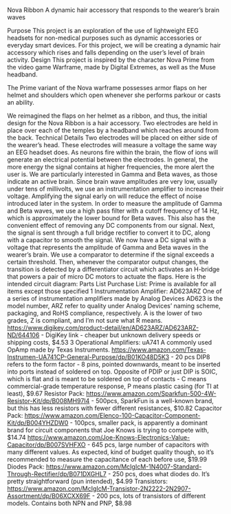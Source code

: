 Nova Ribbon
A dynamic hair accessory that responds to the wearer’s brain waves

Purpose
This project is an exploration of the use of lightweight EEG headsets for non-medical purposes such as dynamic accessories or everyday smart devices. For this project, we will be creating a dynamic hair accessory which rises and falls depending on the user’s level of brain activity.
Design
This project is inspired by the character Nova Prime from the video game Warframe, made by Digital Extremes, as well as the Muse headband.

The Prime variant of the Nova warframe possesses armor flaps on her helmet and shoulders which open whenever she performs parkour or casts an ability. 

We reimagined the flaps on her helmet as a ribbon, and thus, the initial design for the Nova Ribbon is a hair accessory. Two electrodes are held in place over each of the temples by a headband which reaches around from the back.
Technical Details
Two electrodes will be placed on either side of the wearer’s head. These electrodes will measure a voltage the same way an EEG headset does. As neurons fire within the brain, the flow of ions will generate an electrical potential between the electrodes. In general, the more energy the signal contains at higher frequencies, the more alert the user is. We are particularly interested in Gamma and Beta waves, as those indicate an active brain. Since brain wave amplitudes are very low, usually under tens of millivolts, we use an instrumentation amplifier to increase their voltage. Amplifying the signal early on will reduce the effect of noise introduced later in the system.
In order to measure the amplitude of Gamma and Beta waves, we use a high pass filter with a cutoff frequency of 14 Hz, which is approximately the lower bound for Beta waves. This also has the convenient effect of removing any DC components from our signal. Next, the signal is sent through a full bridge rectifier to convert it to DC, along with a capacitor to smooth the signal.
We now have a DC signal with a voltage that represents the amplitude of Gamma and Beta waves in the wearer’s brain. We use a comparator to determine if the signal exceeds a certain threshold. Then, whenever the comparator output changes, the transition is detected by a differentiator circuit which activates an H-bridge that powers a pair of micro DC motors to actuate the flaps.
Here is the intended circuit diagram:
Parts List
Purchase List:
Prime is available for all items except those specified
1 Instrumentation Amplifier: AD623ARZ
One of a series of instrumentation amplifiers made by Analog Devices
AD623 is the model number, ARZ refer to quality under Analog Devices’ naming scheme, packaging, and RoHS compliance, respectively. A is the lower of two grades, Z is compliant, and I’m not sure what R means.
https://www.digikey.com/product-detail/en/AD623ARZ/AD623ARZ-ND/644106 - DigiKey link - cheaper but unknown delivery speeds or shipping costs, $4.53
3 Operational Amplifiers: uA741
A commonly used OpAmp made by Texas Instruments.
https://www.amazon.com/Texas-Instrumen-UA741CP-General-Purpose/dp/B01KO48D5K3 - 20 pcs
DIP8 refers to the form factor - 8 pins, pointed downwards, meant to be inserted into ports instead of soldered on top. Opposite of PDIP or just DIP is SOIC, which is flat and is meant to be soldered on top of contacts - C means commercial-grade temperature response, P means plastic casing (for TI at least), $9.67
Resistor Pack:
https://www.amazon.com/Sparkfun-500-4W-Resistor-Kit/dp/B008MH97I4 - 500pcs, SparkFun is a well-known brand, but this has less resistors with fewer different resistances, $10.82
Capacitor Pack:
https://www.amazon.com/Elenco-100-Capacitor-Component-Kit/dp/B004YHZDW0 - 100pcs, smaller pack, is apparently a dominant brand for circuit components that Joe Knows is trying to compete with, $14.74
https://www.amazon.com/Joe-Knows-Electronics-Value-Capacitor/dp/B007SVHFXO - 645 pcs, large number of capacitors with many different values. As expected, kind of budget quality though, so it’s recommended to measure the capacitance of each before use, $19.99
Diodes Pack:
https://www.amazon.com/McIgIcM-1N4007-Standard-Through-Rectifier/dp/B071DXGHL7 - 250 pcs, does what diodes do. It’s pretty straightforward (pun intended), $4.99
Transistors:
https://www.amazon.com/McIgIcM-Transistor-2N2222-2N2907-Assortment/dp/B06XCXX69F - 200 pcs, lots of transistors of different models. Contains both NPN and PNP, $8.98